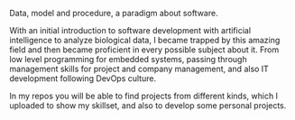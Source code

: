Data, model and procedure, a paradigm about software. 

With an initial introduction to software development with artificial intelligence to analyze biological data, I became trapped by this amazing field and then became proficient in every possible subject about it. From low level programming for embedded systems, passing through management skills for project and company management, and also IT development following DevOps culture. 

In my repos you will be able to find projects from different kinds, which I uploaded to show my skillset, and also to develop some personal projects.


